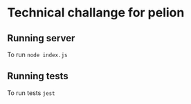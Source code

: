 # Technical challange for pelion

## Running server

To run `node index.js`

## Running tests

To run tests `jest`
